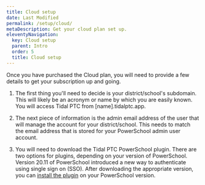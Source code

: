 ```yaml
---
title: Cloud setup
date: Last Modified
permalink: /setup/cloud/
metaDescription: Get your cloud plan set up.
eleventyNavigation:
  key: Cloud setup
  parent: Intro
  order: 5
  title: Cloud setup
---
```


Once you have purchased the Cloud plan, you will need to provide a few details to get your subscription up and going.

1. The first thing you'll need to decide is your district/school's subdomain. This will likely be an acronym or name by which you are easily known. You will access Tidal PTC from [name].tidalptc.app.

2. The next piece of information is the admin email address of the user that will manage the account for your district/school. This needs to match the email address that is stored for your PowerSchool admin user account.

3. You will need to download the Tidal PTC PowerSchool plugin. There are two options for plugins, depending on your version of PowerSchool. Version 20.11 of PowerSchool introduced a new way to authenticate using single sign on (SSO). After downloading the appropriate version, you can [install the plugin](/setup/plugin-install/) on your PowerSchool version.